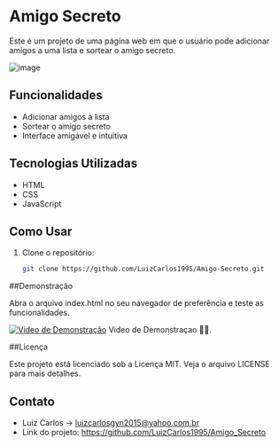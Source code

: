 # Amigo Secreto

Este é um projeto de uma página web em que o usuário pode adicionar amigos a uma lista e sortear o amigo secreto.

![image](https://github.com/user-attachments/assets/b85edcfc-d832-4a5f-b37a-0a7bdc719451)

## Funcionalidades

- Adicionar amigos à lista
- Sortear o amigo secreto
- Interface amigável e intuitiva

## Tecnologias Utilizadas

- HTML
- CSS
- JavaScript

## Como Usar

1. Clone o repositório:
   ```sh
   git clone https://github.com/LuizCarlos1995/Amigo-Secreto.git

##Demonstração

Abra o arquivo index.html no seu navegador de preferência e teste as funcionalidades.

[![Video de Demonstração](https://img.youtube.com/vi/hnWTZcOtqNc/maxresdefault.jpg)](https://www.youtube.com/watch?v=hnWTZcOtqNc)
Video de Demonstraçao ☝🏼.

##Licença

Este projeto está licenciado sob a Licença MIT. Veja o arquivo LICENSE para mais detalhes.

## Contato

- Luiz Carlos -> luizcarlosgyn2015@yahoo.com.br
- Link do projeto: https://github.com/LuizCarlos1995/Amigo_Secreto
